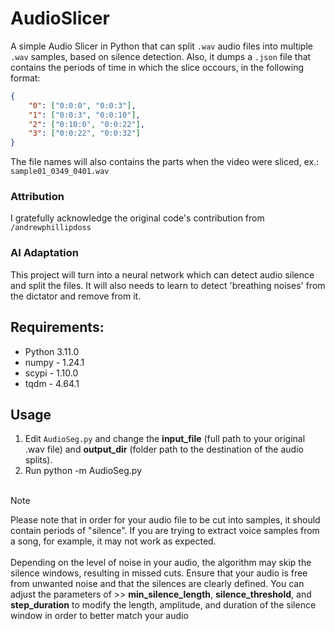 <h1> AudioSlicer </h1>

A simple Audio Slicer in Python that can split `.wav` audio files into multiple `.wav` samples, based on silence detection. Also, it dumps a `.json` file that contains the periods of time in which the slice occours, in the following format: 

```json
{
    "0": ["0:0:0", "0:0:3"],
    "1": ["0:0:3", "0:0:10"],
    "2": ["0:10:0", "0:0:22"],
    "3": ["0:0:22", "0:0:32"]
}
```
The file names will also contains the parts when the video were sliced, ex.: `sample01_0349_0401.wav`


<h3> Attribution </h3>

I gratefully acknowledge the original code's contribution from `/andrewphillipdoss`


<h3> AI Adaptation </h3>
This project will turn into a neural network which can detect audio silence and split the files.
It will also needs to learn to detect 'breathing noises' from the dictator and remove from it.


<h2> Requirements: </h2>

+ Python 3.11.0
+ numpy - 1.24.1
+ scypi - 1.10.0
+ tqdm - 4.64.1


<h2> Usage </h2>

1. Edit `AudioSeg.py` and change the <b>input_file</b> (full path to your original .wav file) and <b>output_dir</b> (folder path to the destination of the audio splits).
2. Run python -m AudioSeg.py
<br/><br/>

> [!NOTE]
> Please note that in order for your audio file to be cut into samples, it should contain periods of "silence". If you are trying to extract voice samples from a song, for example, it may not work as expected.
<br /><br />
>Depending on the level of noise in your audio, the algorithm may skip the silence windows, resulting in missed cuts. Ensure that your audio is free from unwanted noise and that the silences are clearly defined. You can adjust the parameters of >> 
<b>min_silence_length</b>, <b>silence_threshold</b>, and <b>step_duration</b> to modify the length, amplitude, and duration of the silence window in order to better match your audio
